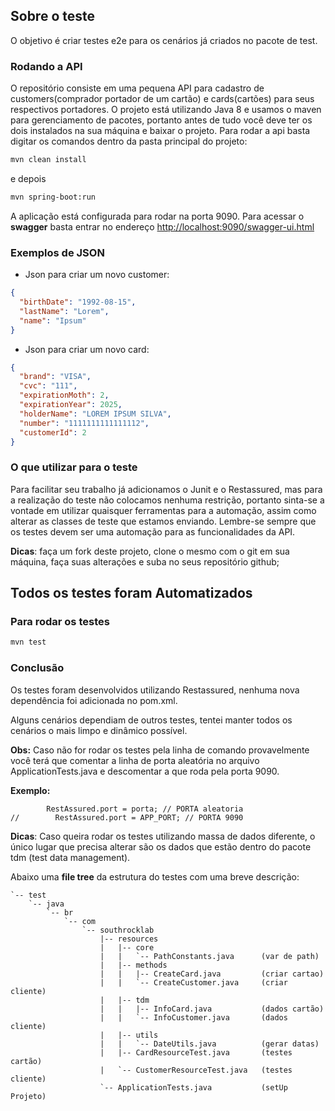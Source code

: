 ## Sobre o teste

O objetivo é criar testes e2e para os cenários já criados no pacote de test.

### Rodando a API

O repositório consiste em uma pequena API para cadastro de customers(comprador portador de um cartão) e cards(cartões) para seus respectivos portadores. O projeto está utilizando Java 8 e usamos o maven para gerenciamento de pacotes, portanto antes de tudo você deve ter os dois instalados na sua máquina e baixar o projeto. Para rodar a api basta digitar os comandos dentro da pasta principal do projeto:

```bash
mvn clean install
```

e depois

```bash
mvn spring-boot:run
```

A aplicação está configurada para rodar na porta 9090. Para acessar o **swagger** basta entrar no endereço [http://localhost:9090/swagger-ui.html](http://localhost:9090/swagger-ui.html)

### Exemplos de JSON

- Json para criar um novo customer:

```json
{
  "birthDate": "1992-08-15",
  "lastName": "Lorem",
  "name": "Ipsum"
}
```

- Json para criar um novo card:

```json
{
  "brand": "VISA",
  "cvc": "111",
  "expirationMoth": 2,
  "expirationYear": 2025,
  "holderName": "LOREM IPSUM SILVA",
  "number": "1111111111111112",
  "customerId": 2
}
```

### O que utilizar para o teste

Para facilitar seu trabalho já adicionamos o Junit e o Restassured, mas para a realização do teste não colocamos nenhuma restrição, portanto sinta-se a vontade em utilizar quaisquer ferramentas para a automação, assim como alterar as classes de teste que estamos enviando. Lembre-se sempre que os testes devem ser uma automação para as funcionalidades da API.

**Dicas**: faça um fork deste projeto, clone o mesmo com o git em sua máquina, faça suas alterações e suba no seus repositório github;

## Todos os testes foram Automatizados
### Para rodar os testes

```bash
mvn test
```

### Conclusão

Os testes foram desenvolvidos utilizando Restassured, nenhuma nova dependência foi adicionada no pom.xml. 

Alguns cenários dependiam de outros testes, tentei manter todos os cenários o mais limpo e dinâmico possível.

**Obs:** Caso não for rodar os testes pela linha de comando provavelmente você terá que comentar a linha de porta aleatória no arquivo ApplicationTests.java e descomentar a que roda pela porta 9090.

**Exemplo:**

```
        RestAssured.port = porta; // PORTA aleatoria
//        RestAssured.port = APP_PORT; // PORTA 9090
```

 

**Dicas**: Caso queira rodar os testes utilizando massa de dados diferente, o único lugar que precisa alterar são os dados que estão dentro do pacote tdm (test data management).

Abaixo uma **file tree** da estrutura do testes com uma breve descrição:

```
`-- test
    `-- java
        `-- br
            `-- com
                `-- southrocklab
                    |-- resources
                    |   |-- core
                    |   |   `-- PathConstants.java		(var de path)
                    |   |-- methods
                    |   |   |-- CreateCard.java			(criar cartao)
                    |   |   `-- CreateCustomer.java		(criar cliente)
                    |   |-- tdm
                    |   |   |-- InfoCard.java 			(dados cartão)
                    |   |   `-- InfoCustomer.java 		(dados cliente)
                    |   |-- utils
                    |   |   `-- DateUtils.java 			(gerar datas)
                    |   |-- CardResourceTest.java		(testes cartão)
                    |   `-- CustomerResourceTest.java	(testes cliente)
                    `-- ApplicationTests.java			(setUp Projeto)

```

